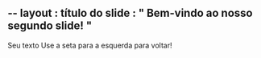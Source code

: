 --
 layout : título do slide
 : " Bem-vindo ao nosso segundo slide! "
---
Seu texto 
Use a seta para a esquerda para voltar!
